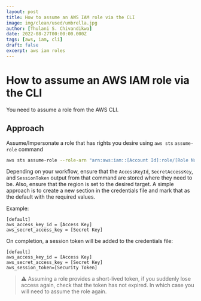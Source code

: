 ```yaml
---
layout: post
title: How to assume an AWS IAM role via the CLI
image: img/clean/used/umbrella.jpg
author: [Thulani S. Chivandikwa]
date: 2022-08-27T00:00:00.000Z
tags: [aws, iam, cli]
draft: false
excerpt: aws iam roles
---
```


# How to assume an AWS IAM role via the CLI

You need to assume a role from the AWS CLI.

## Approach

Assume/Impersonate a role that has rights you desire using `aws sts` `assume-role` command

```bash
aws sts assume-role --role-arn "arn:aws:iam::[Account Id]:role/[Role Name]" --role-session-name [Session Name]
```

Depending on your workflow, ensure that the `AccessKeyId`, `SecretAccessKey`, and `SessionToken` output from that command are stored where they need to be. Also, ensure that the region is set to the desired target. A simple approach is to create a new section in the credentials file and mark that as the default with the required values.

Example:

```
[default]
aws_access_key_id = [Access Key]
aws_secret_access_key = [Secret Key]
```

On completion, a session token will be added to the credentials file:

```
[default]
aws_access_key_id = [Access Key]
aws_secret_access_key = [Secret Key]
aws_session_token=[Security Token]
```

> ⚠️ Assuming a role provides a short-lived token, if you suddenly lose access again, check that the token has not expired. In which case you will need to assume the role again.

